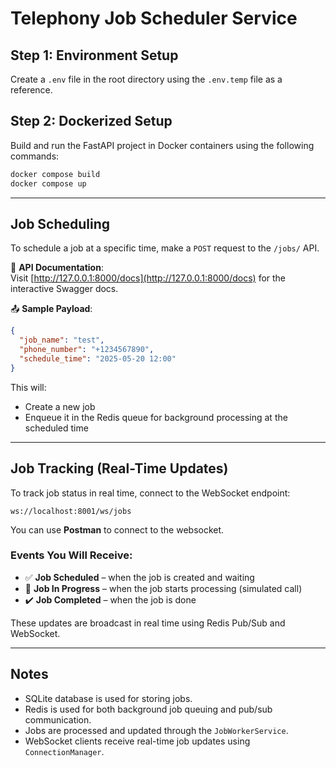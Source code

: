 # Telephony Job Scheduler Service

## Step 1: Environment Setup

Create a `.env` file in the root directory using the `.env.temp` file as a reference.

## Step 2: Dockerized Setup

Build and run the FastAPI project in Docker containers using the following commands:

```bash
docker compose build
docker compose up
```

---

## Job Scheduling

To schedule a job at a specific time, make a `POST` request to the `/jobs/` API.

📘 **API Documentation**:  
Visit [http://127.0.0.1:8000/docs](http://127.0.0.1:8000/docs) for the interactive Swagger docs.

📤 **Sample Payload**:

```json
{
  "job_name": "test",
  "phone_number": "+1234567890",
  "schedule_time": "2025-05-20 12:00"
}
```

This will:
- Create a new job
- Enqueue it in the Redis queue for background processing at the scheduled time

---

## Job Tracking (Real-Time Updates)

To track job status in real time, connect to the WebSocket endpoint:

```
ws://localhost:8001/ws/jobs
```

You can use **Postman** to connect to the websocket.

### Events You Will Receive:

- ✅ **Job Scheduled** – when the job is created and waiting
- 🔄 **Job In Progress** – when the job starts processing (simulated call)
- ✔️ **Job Completed** – when the job is done

These updates are broadcast in real time using Redis Pub/Sub and WebSocket.

---

## Notes

- SQLite database is used for storing jobs.
- Redis is used for both background job queuing and pub/sub communication.
- Jobs are processed and updated through the `JobWorkerService`.
- WebSocket clients receive real-time job updates using `ConnectionManager`.
